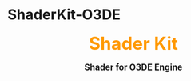 # ShaderKit-O3DE

<div align="center">
  <h1 style="font-size: 2.5em; margin: 0.5em 0; color: #ff9900;">Shader Kit</h1>
  <p style="font-size: 1.2em; max-width: 800px; margin: 0 auto;">
    <strong>Shader for O3DE Engine</strong>
  </p>
</div>
